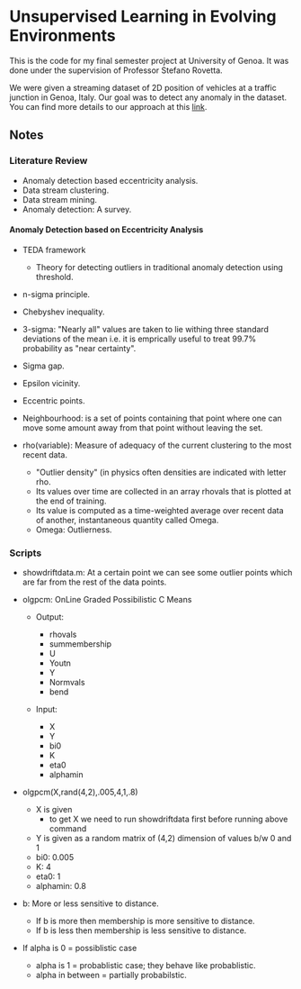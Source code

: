 # Unsupervised Learning in Evolving Environments

This is the code for my final semester project at University of Genoa. It was done under
the supervision of Professor Stefano Rovetta.

We were given a streaming dataset of 2D position of vehicles at a traffic junction in
Genoa, Italy. Our goal was to detect any anomaly in the dataset. You can find more details
to our approach at this
[link](https://www.pattarsuraj.com/assets/unsupervised_learning_in_evolving_environments_paper.pdf).

## Notes

### Literature Review
* Anomaly detection based eccentricity analysis.
* Data stream clustering.
* Data stream mining.
* Anomaly detection: A survey.

#### Anomaly Detection based on Eccentricity Analysis
* TEDA framework
    * Theory for detecting outliers in traditional anomaly detection using threshold.
* n-sigma principle.
* Chebyshev inequality.
* 3-sigma: "Nearly all" values are taken to lie withing three standard deviations of the mean i.e. it is emprically useful to treat 99.7% probability as "near certainty".
* Sigma gap.
* Epsilon vicinity.
* Eccentric points.
* Neighbourhood: is a set of points containing that point where one can move some amount away from that point without leaving the set.

* rho(variable): Measure of adequacy of the current clustering to the most 
                recent data.
    * "Outlier density" (in physics often densities are indicated with letter rho.
    * Its values over time are collected in an array rhovals that is plotted at the end of training.
    * Its value is computed as a time-weighted average over recent data of another, instantaneous quantity called Omega.
    * Omega: Outlierness.

### Scripts

* showdriftdata.m: At a certain point we can see some outlier points which are far from the rest of the data points.


* olgpcm: OnLine Graded Possibilistic C Means
	* Output:
		- rhovals
		- summembership
		- U
		- Youtn
		- Y
		- Normvals
		- bend
	
	* Input: 
		- X
		- Y
		- bi0
		- K
		- eta0
		- alphamin

* olgpcm(X,rand(4,2),.005,4,1,.8)
	- X is given
		- to get X we need to run showdriftdata first before running above 
			command
	- Y is given as a random matrix of (4,2) dimension of values b/w 0 and 1
	- bi0: 0.005
	- K: 4
	- eta0: 1
	- alphamin: 0.8

* b: More or less sensitive to distance.
	- If b is more then membership is more sensitive to distance.
	- If b is less then membership is less sensitive to distance.

* If alpha is 0 = possiblistic case
    - alpha is 1 = probablistic case; they behave like probablistic.
    - alpha in between = partially probabilstic.